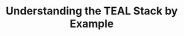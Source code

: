 ---
title: "Understanding the TEAL Stack by Example"
description: "This tutorial helps people who started learning about TEAL understand how the language works and interacts with the stack and different storage mechanisms, helping you to become better at writing TEAL code and using the Opcodes documentation."
type: "tutorial"
category: "Algorand Developer Course,Smart Contract"
difficulty: "Intermediate"
summary: "Learn and understand how TEAL works and become better at writing TEAL"
file_path: ""
image: "https://assets-global.website-files.com/5e39e095596498a8b9624af1/5ffca6e3e0d8ad9231cc2af6_Portfolio-course---final.png"
link: "https://docs.walletconnect.com/"
status: "open"
---